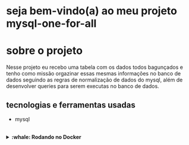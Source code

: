 # seja bem-vindo(a) ao meu projeto mysql-one-for-all

# sobre o projeto
Nesse projeto eu recebo uma tabela com os dados todos bagunçados e tenho como missão orgazinar essas mesmas informações no banco de dados seguindo as regras de normalização de dados do mysql, além de desenvolver queries para serem executas no banco de dados.

## tecnologias e ferramentas usadas
* mysql
<br>

<details>
  <summary><strong> :whale: Rodando no Docker</strong></summary><br />

  > Rode os serviços `node` e `db` com o comando `docker-compose up -d`.
  -  O `docker-compose.yml` está configurado para mapear a porta padrão do `mysql` do container para a porta `3307` e não `3306`. 
  - Esses serviços irão inicializar um container chamado `one_for_all` e outro chamado `one_for_all_db`.
  - A partir daqui você pode rodar o container `one_for_all` via CLI ou abri-lo no VS Code.

  > Use o comando `docker exec -it one_for_all bash`.
  - Ele te dará acesso ao terminal interativo do container criado pelo compose, que está rodando em segundo plano;
  - As credencias de acesso ao banco de dados estão definidas no arquivo `docker-compose.yml`, e são acessíveis no container através das variáveis de ambiente `MYSQL_USER` e `MYSQL_PASSWORD`. 💡

  > Instale as dependências com `npm install`

  ⚠ Atenção ⚠ O **git** dentro do container não vem configurado com suas credenciais. Ou faça os commits fora do container, ou configure as suas credenciais do git dentro do container.

</details>